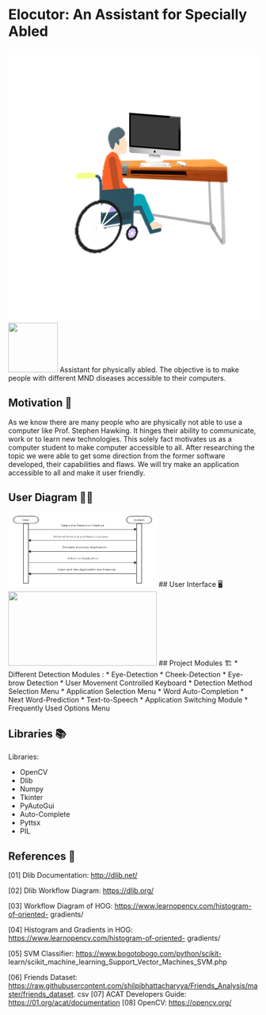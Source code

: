 
# Elocutor: An Assistant for Specially Abled 
![Elocutor Logo](images/wheelchair_person.png)
<img src="./images/images/wheelchair_person.png" width="100" height="100">
Assistant for physically abled. The objective is to make people with different MND diseases accessible to their computers.

## Motivation 🔆
As we know there are many people who are physically not able to use a computer like Prof.
Stephen Hawking. It hinges their ability to communicate, work or to learn new technologies. This
solely fact motivates us as a computer student to make computer accessible to all. After
researching the topic we were able to get some direction from the former software developed, their
capabilities and flaws. We will try make an application accessible to all and make it user friendly.

## User Diagram 👩‍💻
<img src="./images/user-diagram-elocutor.png" width="300" height="150">
## User Interface 🖥
<img src="./images/images/elocutor-UI.png" width="300" height="150">
## Project Modules 🏗
* Different Detection Modules :
    * Eye-Detection
    * Cheek-Detection
    * Eye-brow Detection
* User Movement Controlled Keyboard
* Detection Method Selection Menu
* Application Selection Menu
* Word Auto-Completion
* Next Word-Prediction
* Text-to-Speech
* Application Switching Module
* Frequently Used Options Menu

## Libraries 📚
Libraries:
* OpenCV
* Dlib
* Numpy
* Tkinter
* PyAutoGui
* Auto-Complete
* Pyttsx
* PIL

## References 📑
[01] Dlib Documentation: http://dlib.net/

[02] Dlib Workflow Diagram: https://dlib.org/

[03] Workflow Diagram of HOG: https://www.learnopencv.com/histogram-of-oriented-
gradients/

[04] Histogram and Gradients in HOG: https://www.learnopencv.com/histogram-of-oriented-
gradients/

[05] SVM Classifier: https://www.bogotobogo.com/python/scikit-
learn/scikit_machine_learning_Support_Vector_Machines_SVM.php

[06] Friends Dataset:
https://raw.githubusercontent.com/shilpibhattacharyya/Friends_Analysis/master/friends_dataset.
csv
[07] ACAT Developers Guide: https://01.org/acat/documentation
[08] OpenCV: https://opencv.org/
